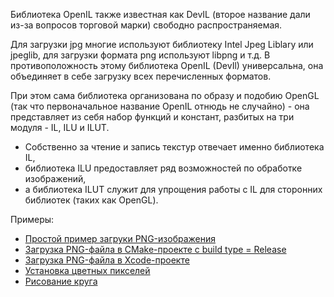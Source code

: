 Библиотека OpenIL также известная как DevIL (второе название дали из-за вопросов торговой марки) свободно распространяемая.

Для загрузки jpg многие используют библиотеку Intel Jpeg Liblary или jpeglib, для загрузки формата png используют libpng и т.д. В противоположность этому библиотека OpenIL (DevIl) универсальна, она объединяет в себе загрузку всех перечисленных форматов.

При этом сама библиотека организована по образу и подобию OpenGL (так что первоначальное название OpenIL отнюдь не случайно) - она представляет из себя набор функций и констант, разбитых на три модуля - IL, ILU и ILUT.

- Собственно за чтение и запись текстур отвечает именно библиотека IL,
- библиотека ILU предоставляет ряд возможностей по обработке изображений,
- а библиотека ILUT служит для упрощения работы с IL для сторонних библиотек (таких как OpenGL).

Примеры:

- [Простой пример загруки PNG-изображения](simple-load)
- [Загрузка PNG-файла в CMake-проекте с build type = Release](examples-devil/cmake-release)
- [Загрузка PNG-файла в Xcode-проекте](LoadPNG)
- [Установка цветных пикселей](draw-colors)
- [Рисование круга](draw-circle)

